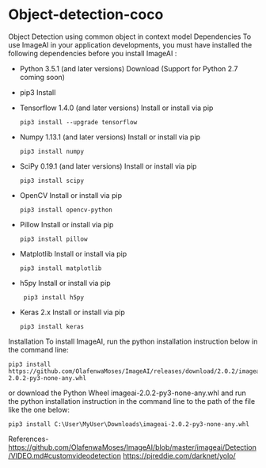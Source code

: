 # Object-detection-coco
Object Detection using common object in context model
Dependencies
To use ImageAI in your application developments, you must have installed the following dependencies before you install ImageAI :


- Python 3.5.1 (and later versions) Download (Support for Python 2.7 coming soon) 
- pip3 Install 
- Tensorflow 1.4.0 (and later versions) Install or install via pip

      pip3 install --upgrade tensorflow 
    
- Numpy 1.13.1 (and later versions) Install or install via pip

      pip3 install numpy 
    
- SciPy 0.19.1 (and later versions) Install or install via pip

      pip3 install scipy 
    
- OpenCV Install or install via pip

      pip3 install opencv-python 
    
- Pillow Install or install via pip

      pip3 install pillow 
    
- Matplotlib Install or install via pip
    
      pip3 install matplotlib 
    
-  h5py Install or install via pip

        pip3 install h5py 
      
- Keras 2.x Install or install via pip
    
      pip3 install keras
    
Installation
To install ImageAI, run the python installation instruction below in the command line: 

    pip3 install https://github.com/OlafenwaMoses/ImageAI/releases/download/2.0.2/imageai-2.0.2-py3-none-any.whl 


or download the Python Wheel imageai-2.0.2-py3-none-any.whl and run the python installation instruction in the command line to the path of the file like the one below: 

    pip3 install C:\User\MyUser\Downloads\imageai-2.0.2-py3-none-any.whl 

References-
https://github.com/OlafenwaMoses/ImageAI/blob/master/imageai/Detection/VIDEO.md#customvideodetection
https://pjreddie.com/darknet/yolo/
